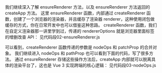 我们继续深入了解 ensureRenderer 方法，以及 ensureRenderer 方法返回的 createApp 方法。
这里 ensureRenderer 函数，内部通过 createRenderer 函数，创建了一个浏览器的渲染器，并且缓存了渲染器 renderer，这种使用闭包做缓存的方式，你在日常开发中也可以借鉴这种思路。
createRenderer 函数，我们在自定义渲染器那一讲里学到过，传递的 rendererOptions 就是浏览器里面标签的增删改查 API：
见代码段02-ensureRenderer.js

可以看到，createRenderer 函数传递的参数是 nodeOps 和 patchProp 的合并对象。
我们继续进入 nodeOps 和 pathProp 也可以看到下面的代码，写了很多方法。
通过 ensureRenderer 存储这些操作方法后，createApp 内部就可以脱离具体的渲染平台了，这也是 Vue 3 实现跨端的核心逻辑：
见代码段03-nodeOps.js
